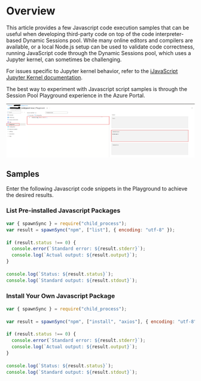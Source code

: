 # Overview

This article provides a few Javascript code execution samples that can be useful when developing third-party code on top of the code interpreter-based Dynamic Sessions pool. While many online editors and compilers are available, or a local Node.js setup can be used to validate code correctness, running JavaScript code through the Dynamic Sessions pool, which uses a Jupyter kernel, can sometimes be challenging. 

For issues specific to Jupyter kernel behavior, refer to the [iJavaScript Jupyter Kernel documentation](https://github.com/n-riesco/ijavascript).

The best way to experiment with Javascript script samples is through the Session Pool Playground experience in the Azure Portal.

<img src="../media/javascript-playground.png" width="1000">

## Samples

Enter the following Javascript code snippets in the Playground to achieve the desired results.

### List Pre-installed Javascript Packages

```javascript
var { spawnSync } = require("child_process");
var result = spawnSync("npm", ["list"], { encoding: "utf-8" });

if (result.status !== 0) {
  console.error(`Standard error: ${result.stderr}`);
  console.log(`Actual output: ${result.output}`);
}

console.log(`Status: ${result.status}`);
console.log(`Standard output: ${result.stdout}`);
```

### Install Your Own Javascript Package

```javascript
var { spawnSync } = require("child_process");

var result = spawnSync("npm", ["install", "axios"], { encoding: "utf-8" });

if (result.status !== 0) {
  console.error(`Standard error: ${result.stderr}`);
  console.log(`Actual output: ${result.output}`);
}

console.log(`Status: ${result.status}`);
console.log(`Standard output: ${result.stdout}`);
```